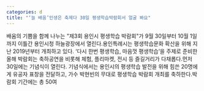 ```yaml
---
categories: d
title: "‘늘 배움’인생은 축제다 30일 평생학습박람회서 얼굴 봐요"
---
```

배움의 기쁨을 함께 나누는 "제3회 용인시 평생학습 박람회"가 9월 30일부터 10월 1일까지 이틀간 용인시청 하늘광장에서 열린다.용인특례시는 평생학습문화 확산을 위해 지난 2019년부터 개최하고 있다. ‘다시 한번 평생학습, 마음껏 평생학습’을 주제로 준비한 올해 박람회는 축하공연을 비롯해 체험, 플리마켓, 전시 등 즐길거리가 다채롭다.먼저 30일에는 기념식이 열린다. 기념식에서는 용인시의 평생학습 발전을 위해 힘쓴 20명에게 유공자 표창을 전달하고, 가수 박현빈의 무대로 평생학습 박람회 개최를 축하한다.박람회 기간에는 총 50여